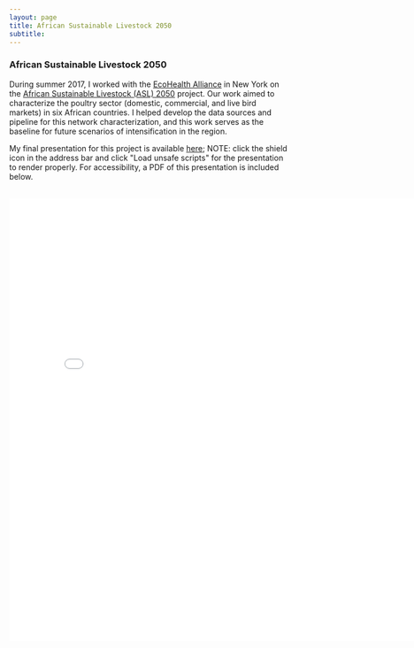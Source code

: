 ```yaml
---
layout: page
title: African Sustainable Livestock 2050
subtitle: 
---
```


### African Sustainable Livestock 2050

During summer 2017, I worked with the [EcoHealth Alliance](http://www.ecohealthalliance.org) in New York on the [African Sustainable Livestock (ASL) 2050](http://www.fao.org/ag/againfo/programmes/en/ASL2050.html) project. Our work aimed to characterize the poultry sector (domestic, commercial, and live bird markets) in six African countries. I helped develop the data sources and pipeline for this network characterization, and this work serves as the baseline for future scenarios of intensification in the region.

My final presentation for this project is available [here](https://aish-venkat.github.io/asl2050/index.html); NOTE: click the shield icon in the address bar and click "Load unsafe scripts" for the presentation to render properly. For accessibility, a PDF of this presentation is included below.

<br>

<iframe style="width:800px; height:800px;" src="//e.issuu.com/embed.html#10182408/52529889" frameborder="0" allowfullscreen></iframe>

